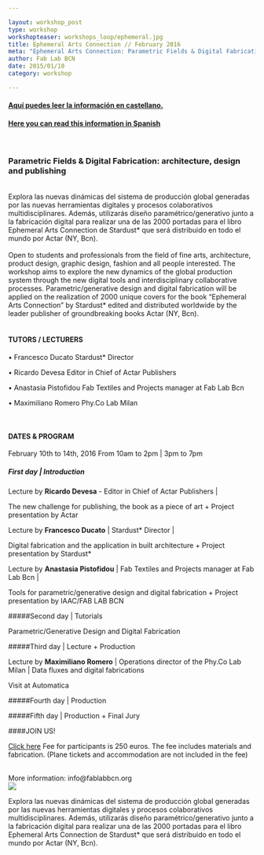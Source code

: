 ```yaml
---

layout: workshop_post
type: workshop
workshopteaser: workshops_loop/ephemeral.jpg
title: Ephemeral Arts Connection // February 2016
meta: "Ephemeral Arts Connection: Parametric Fields & Digital Fabrication: architecture, design and publishing."
author: Fab Lab BCN
date: 2015/01/10
category: workshop

---
```

<h4><a href="#spanish"> Aquí puedes leer la información en castellano. </a></h4>
<h4><a href="#spanish"> Here you can read this information in Spanish </a></h4>

<br>


<h3>Parametric Fields & Digital Fabrication: architecture, design and publishing</h3>

<br>
Explora las nuevas dinámicas del sistema de producción global generadas por las nuevas herramientas digitales y procesos colaborativos multidisciplinares. Además, utilizarás diseño paramétrico/generativo junto a la fabricación digital para realizar una de las 2000 portadas para el libro Ephemeral Arts Connection de Stardust* que será distribuido en todo el mundo por Actar (NY, Bcn).<br>

<br>
Open to students and professionals from the field of fine arts, architecture, product design, graphic design, fashion and all people interested. The workshop aims to explore the new dynamics of the global production system through the new digital tools and interdisciplinary collaborative processes. Parametric/generative design and digital fabrication will be applied on the realization of 2000 unique covers for the book “Ephemeral Arts Connection” by Stardust* edited and distributed worldwide by the leader publisher of groundbreaking books Actar (NY, Bcn).<br>

<br>

<h4>TUTORS / LECTURERS</h4>
• Francesco Ducato Stardust* Director 

• Ricardo Devesa Editor in Chief of Actar Publishers 

• Anastasia Pistofidou Fab Textiles and Projects manager at Fab Lab Bcn 

• Maximiliano Romero Phy.Co Lab Milan

<br>

<h4>DATES & PROGRAM</h4>
February 10th to 14th, 2016
From 10am to 2pm | 3pm to 7pm
<br>
<h5>First day | Introduction</h5>

Lecture by **Ricardo Devesa** - Editor in Chief of Actar Publishers | 

The new challenge for publishing, the book as a piece of art + Project presentation by Actar

Lecture by **Francesco Ducato** | Stardust* Director | 

Digital fabrication and the application in built architecture + Project presentation by Stardust*

Lecture by **Anastasia Pistofidou** | Fab Textiles and Projects manager at Fab Lab Bcn | 

Tools for parametric/generative design and digital fabrication + Project presentation by IAAC/FAB LAB BCN   

#####Second day | Tutorials 

Parametric/Generative Design and Digital Fabrication 

#####Third day | Lecture + Production

Lecture by **Maximiliano Romero** | Operations director of the Phy.Co Lab Milan | 
Data fluxes and digital fabrications 

Visit at Automatica

#####Fourth day | Production

#####Fifth day | Production + Final Jury


####JOIN US!

<a target="_blank" href="http://fablab.fikket.com/event/taller-de-ephemeral-arts-connection"><u>Click here</u></a> 
Fee for participants is 250 euros. The fee includes materials and fabrication. 
(Plane tickets and accommodation are not included in the fee)

<br>
More information: info@fablabbcn.org
<br>

<img src="{{site.baseurl}}{{ site.url }}/img/workshops/workshops_loop/ephemeral.jpg">

<br>



Explora las nuevas dinámicas del sistema de producción global generadas por las nuevas herramientas digitales y procesos colaborativos multidisciplinares. Además, utilizarás diseño paramétrico/generativo junto a la fabricación digital para realizar una de las 2000 portadas para el libro Ephemeral Arts Connection de Stardust* que será distribuido en todo el mundo por Actar (NY, Bcn).

